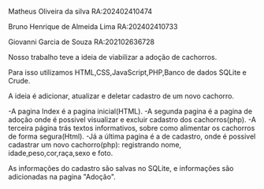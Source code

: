 Matheus Oliveira da silva  RA:202402410474

Bruno Henrique de Almeida Lima  RA:202402410733	

Giovanni Garcia de Souza  RA:202102636728

Nosso trabalho teve a ideia de viabilizar a adoção de cachorros.

Para isso utilizamos HTML,CSS,JavaScript,PHP,Banco de dados SQLite e Crude.

A ideia é adicionar, atualizar e deletar cadastro de um novo cachorro.

-A pagina Index é a pagina inicial(HTML).
-A segunda pagina é a pagina de adoção onde é possivel visualizar e excluir cadastro dos cachorros(php).
-A terceira página trás textos informativos, sobre como alimentar os cachorros de forma segura(Html).
-Já a última pagina é a de cadastro, onde é possivel cadastrar um novo cachorro(php): registrando nome, idade,peso,cor,raça,sexo e foto.

As informações do cadastro são salvas no SQLite, e informações são adicionadas na pagina "Adoção".
